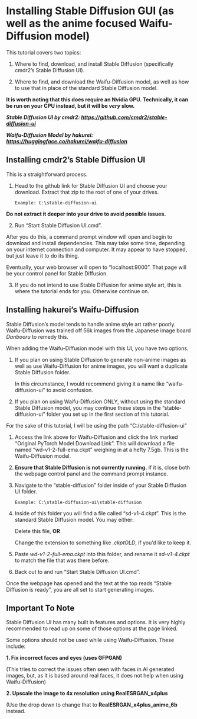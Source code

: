 # Installing Stable Diffusion GUI (as well as the anime focused Waifu-Diffusion model)
This tutorial covers two topics: 
1.	Where to find, download, and install Stable Diffusion (specifically cmdr2’s Stable Diffusion UI).

2.	Where to find, and download the Waifu-Diffusion model, as well as how to use that in place of the standard Stable Diffusion model.

<b>It is worth noting that this does require an Nvidia GPU. Technically, it can be run on your CPU instead, but it will be *very* slow.</b>

<b><i>Stable Diffusion UI by cmdr2: https://github.com/cmdr2/stable-diffusion-ui

Waifu-Diffusion Model by hakurei: https://huggingface.co/hakurei/waifu-diffusion</i></b>

## Installing cmdr2’s Stable Diffusion UI
This is a straightforward process. 

1.	Head to the github link for Stable Diffusion UI and choose your download. Extract that zip to the root of one of your drives. 

        Example: C:\stable-diffusion-ui 

<b>Do not extract it deeper into your drive to avoid possible issues.</b>

2.	Run “Start Stable Diffusion UI.cmd”.

After you do this, a command prompt window will open and begin to download and install dependencies. This may take some time, depending on your internet connection and computer. It may appear to have stopped, but just leave it to do its thing. 

Eventually, your web browser will open to “localhost:9000”. That page will be your control panel for Stable Diffusion. 

3.	If you do not intend to use Stable Diffusion for anime style art, this is where the tutorial ends for you. Otherwise continue on.



## Installing hakurei’s Waifu-Diffusion
Stable Diffusion’s model tends to handle anime style art rather poorly. Waifu-Diffusion was trained off 56k images from the Japanese image board <i>Danbooru</i> to remedy this. 

When adding the Waifu-Diffusion model with this UI, you have two options.

1.	If you plan on using Stable Diffusion to generate non-anime images as well as use Waifu-Diffusion for anime images, you will want a duplicate Stable Diffusion folder. 

       In this circumstance, I would recommend giving it a name like “waifu-diffusion-ui” to avoid confusion. 

2.	If you plan on using Waifu-Diffusion ONLY, without using the standard Stable Diffusion model, you may continue these steps in the “stable-diffusion-ui” folder you set up in the first section of this tutorial.

For the sake of this tutorial, I will be using the path “C:/stable-diffusion-ui”

1.	Access the link above for Waifu-Diffusion and click the link marked “Original PyTorch Model Download Link”. 
This will download a file named “wd-v1-2-full-ema.ckpt” weighing in at a hefty 7.5gb. This is the Waifu-Diffusion model.

2.	<b>Ensure that Stable Diffusion is not currently running.</b> If it is, close both the webpage control panel and the command prompt instance.

3.	Navigate to the “stable-diffusion” folder inside of your Stable Diffusion UI folder.

        Example: C:\stable-diffusion-ui\stable-diffusion

4.	Inside of this folder you will find a file called “sd-v1-4.ckpt”. This is the standard Stable Diffusion model. You may either:

       Delete this file, <b>OR</b>

       Change the extension to something like <i>.ckptOLD</i>, if you’d like to keep it.

5.	Paste <i>wd-v1-2-full-ema.ckpt</i> into this folder, and rename it <i>sd-v1-4.ckpt</i> to match the file that was there before.

6.	Back out to <stable-diffusion-ui> and run “Start Stable Diffusion UI.cmd”.

Once the webpage has opened and the text at the top reads “Stable Diffusion is ready”, you are all set to start generating images. 

## Important To Note
Stable Diffusion UI has many built in features and options. It is very highly recommended to read up on some of those options at the page linked. 

Some options should not be used while using Waifu-Diffusion. These include:

<b>1. Fix incorrect faces and eyes (uses GFPGAN)</b> 

   (This tries to correct the issues often seen with faces in AI generated images, but, as it is based around real faces, it does not help when using Waifu-Diffusion)

<b>2. Upscale the image to 4x resolution using RealESRGAN_x4plus</b> 

   (Use the drop down to change that to <b>RealESRGAN_x4plus_anime_6b</b> instead.


